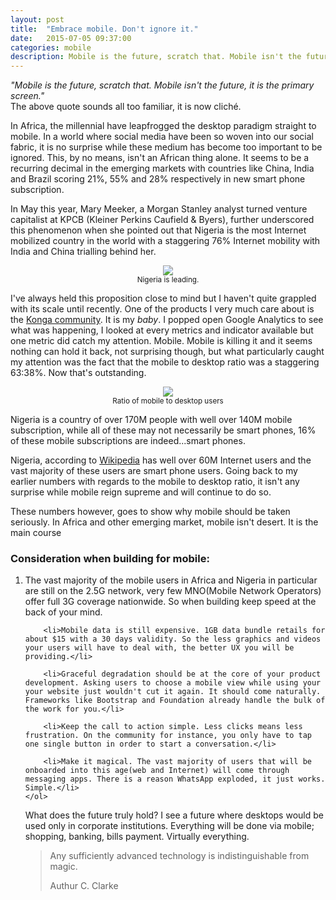 ```yaml
---
layout: post
title:  "Embrace mobile. Don't ignore it."
date:   2015-07-05 09:37:00
categories: mobile
description: Mobile is the future, scratch that. Mobile isn't the future, it is the primary screen. The above quote sounds all too familiar, it is now cliché. .
---
```

<em>"Mobile is the future, scratch that. Mobile isn't the future, it is the primary screen."</em><br/>
The above quote sounds all too familiar, it is now cliché. 

<p>In Africa, the millennial have leapfrogged the desktop paradigm straight to mobile. In a world where social media have been so woven into our social fabric, it is no surprise while these medium has become too important to be ignored. This, by no means, isn't an African thing alone. It seems to be a recurring decimal in the emerging markets with countries like China, India and Brazil scoring 21%, 55% and 28% respectively in new smart phone subscription.</p>

<p>In May this year, Mary Meeker, a Morgan Stanley analyst turned venture capitalist at KPCB (Kleiner Perkins Caufield &amp; Byers), further underscored this phenomenon when she pointed out that Nigeria is the most Internet mobilized country in the world with a staggering 76% Internet mobility with India and China trialling behind her.
<p>
	<center>
	<img src="{{ site.url }}/assets/article_images/2015-07-05-embrace-mobile-dont-ignore-it/kcpb.png"/>
	<br/><small class="text-muted">Nigeria is leading.</small>
	</center>
</p>
</p>

<p>I've always held this proposition close to mind but I haven't quite grappled with its scale until recently. One of the products I very much care about is the <a href="http://community.konga.com">Konga community</a>. It is my <em>baby</em>. I popped open Google Analytics to see what was happening, I looked at every metrics and indicator available but one metric did catch my attention. Mobile. Mobile is killing it and it seems nothing can hold it back, not surprising though, but what particularly caught my attention was the fact that the mobile to desktop ratio was a staggering 63:38%. Now that's outstanding.<br/>
<p>
	<center>
	<img src="{{ site.url }}/assets/article_images/2015-07-05-embrace-mobile-dont-ignore-it/mobile_web.png"/>
	<br/><small class="text-muted">Ratio of mobile to desktop users</small>
	</center>
</p>

</p>

<p>Nigeria is a country of over 170M people with well over 140M mobile subscription, while all of these may not necessarily be smart phones, 16% of these mobile subscriptions are indeed...smart phones.</p>

<p>Nigeria, according to <a href="https://en.wikipedia.org/wiki/List_of_countries_by_number_of_Internet_users">Wikipedia</a> has well over 60M Internet users and the vast majority of these users are smart phone users. Going back to my earlier numbers with regards to the mobile to desktop ratio, it isn't any surprise while mobile reign supreme and will continue to do so.</p>

<p>These numbers however, goes to show why mobile should be taken seriously. In Africa and other emerging market, mobile isn't desert. It is the main course</p>

<p>
	<h3>Consideration when building for mobile:</h3>
	<ol>
		<li>The vast majority of the mobile users in Africa and Nigeria in particular are still on the 2.5G network, very few MNO(Mobile Network Operators) offer full 3G coverage nationwide. So when building  keep speed at the back of your mind.</li>

		<li>Mobile data is still expensive. 1GB data bundle retails for about $15 with a 30 days validity. So the less graphics and videos your users will have to deal with, the better UX you will be providing.</li>

		<li>Graceful degradation should be at the core of your product development. Asking users to choose a mobile view while using your your website just wouldn't cut it again. It should come naturally. Frameworks like Bootstrap and Foundation already handle the bulk of the work for you.</li>

		<li>Keep the call to action simple. Less clicks means less frustration. On the community for instance, you only have to tap one single button in order to start a conversation.</li>

		<li>Make it magical. The vast majority of users that will be onboarded into this age(web and Internet) will come through messaging apps. There is a reason WhatsApp exploded, it just works. Simple.</li>
	</ol>
</p>

<p>
	What does the future truly hold?
	I see a future where desktops would be used only in corporate institutions. Everything will be done via mobile; shopping, banking, bills payment. Virtually everything.
</p>


<blockquote>
	<p>Any sufficiently advanced technology is indistinguishable from magic.</p>
	Authur C. Clarke
</blockquote>
